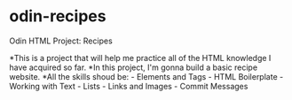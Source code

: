 # odin-recipes
Odin HTML Project: Recipes

*This is a project that will help me practice all of the HTML knowledge I have acquired so far.
*In this project, I'm gonna build a basic recipe website.
*All the skills shoud be:
    - Elements and Tags
    - HTML Boilerplate
    - Working with Text
    - Lists
    - Links and Images
    - Commit Messages